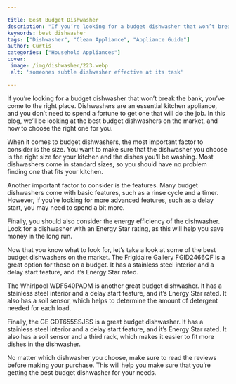 ```yaml
---

title: Best Budget Dishwasher
description: "If you’re looking for a budget dishwasher that won’t break the bank, you’ve come to the right place. Dishwashers are an essential ...get the full scoop"
keywords: best dishwasher
tags: ["Dishwasher", "Clean Appliance", "Appliance Guide"]
author: Curtis
categories: ["Household Appliances"]
cover: 
 image: /img/dishwasher/223.webp
 alt: 'someones subtle dishwasher effective at its task'

---
```


If you’re looking for a budget dishwasher that won’t break the bank, you’ve come to the right place. Dishwashers are an essential kitchen appliance, and you don’t need to spend a fortune to get one that will do the job. In this blog, we’ll be looking at the best budget dishwashers on the market, and how to choose the right one for you.

When it comes to budget dishwashers, the most important factor to consider is the size. You want to make sure that the dishwasher you choose is the right size for your kitchen and the dishes you’ll be washing. Most dishwashers come in standard sizes, so you should have no problem finding one that fits your kitchen.

Another important factor to consider is the features. Many budget dishwashers come with basic features, such as a rinse cycle and a timer. However, if you’re looking for more advanced features, such as a delay start, you may need to spend a bit more.

Finally, you should also consider the energy efficiency of the dishwasher. Look for a dishwasher with an Energy Star rating, as this will help you save money in the long run.

Now that you know what to look for, let’s take a look at some of the best budget dishwashers on the market. The Frigidaire Gallery FGID2466QF is a great option for those on a budget. It has a stainless steel interior and a delay start feature, and it’s Energy Star rated.

The Whirlpool WDF540PADM is another great budget dishwasher. It has a stainless steel interior and a delay start feature, and it’s Energy Star rated. It also has a soil sensor, which helps to determine the amount of detergent needed for each load.

Finally, the GE GDT655SSJSS is a great budget dishwasher. It has a stainless steel interior and a delay start feature, and it’s Energy Star rated. It also has a soil sensor and a third rack, which makes it easier to fit more dishes in the dishwasher.

No matter which dishwasher you choose, make sure to read the reviews before making your purchase. This will help you make sure that you’re getting the best budget dishwasher for your needs.
